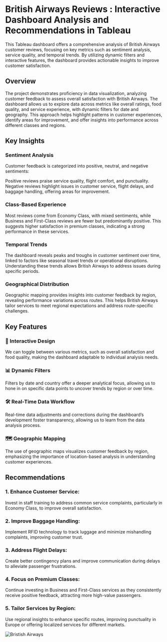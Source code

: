 # British Airways Reviews : Interactive Dashboard Analysis and Recommendations in Tableau
This Tableau dashboard offers a comprehensive analysis of British Airways customer reviews, focusing on key metrics such as sentiment analysis, service quality, and temporal trends. By utilizing dynamic filters and interactive features, the dashboard provides actionable insights to improve customer satisfaction.

## Overview

The project demonstrates proficiency in data visualization, analyzing customer feedback to assess overall satisfaction with British Airways. The dashboard allows us to explore data across metrics like overall ratings, food quality, and service experience, with dynamic filters for date and geography. This approach helps highlight patterns in customer experiences, identify areas for improvement, and offer insights into performance across different classes and regions.

## Key Insights
### Sentiment Analysis
Customer feedback is categorized into positive, neutral, and negative sentiments:

Positive reviews praise service quality, flight comfort, and punctuality.
Negative reviews highlight issues in customer service, flight delays, and baggage handling, offering areas for improvement.

### Class-Based Experience
Most reviews come from Economy Class, with mixed sentiments, while Business and First-Class reviews are fewer but predominantly positive. This suggests higher satisfaction in premium classes, indicating a strong performance in these services.

### Temporal Trends
The dashboard reveals peaks and troughs in customer sentiment over time, linked to factors like seasonal travel trends or operational disruptions. Understanding these trends allows British Airways to address issues during specific periods.

### Geographical Distribution
Geographic mapping provides insights into customer feedback by region, revealing performance variations across routes. This helps British Airways tailor services to meet regional expectations and address route-specific challenges.

## Key Features

### 🎨 Interactive Design
We can toggle between various metrics, such as overall satisfaction and food quality, making the dashboard adaptable to individual analysis needs.

### 📊 Dynamic Filters
Filters by date and country offer a deeper analytical focus, allowing us to hone in on specific data points to uncover trends by region or over time.

### 🛠️ Real-Time Data Workflow
Real-time data adjustments and corrections during the dashboard’s development foster transparency, allowing us to learn from the data analysis process.

### 🗺️ Geographic Mapping
The use of geographic maps visualizes customer feedback by region, emphasizing the importance of location-based analysis in understanding customer experiences.

## Recommendations
### 1. Enhance Customer Service: 
Invest in staff training to address common service complaints, particularly in Economy Class, to improve overall satisfaction.
### 2. Improve Baggage Handling: 
Implement RFID technology to track luggage and minimize mishandling complaints, improving customer trust.
### 3. Address Flight Delays: 
Create better contingency plans and improve communication during delays to alleviate passenger frustrations.
### 4. Focus on Premium Classes: 
Continue investing in Business and First-Class services as they consistently receive positive feedback, attracting more high-value passengers.
### 5. Tailor Services by Region: 
Use regional insights to enhance specific routes, improving punctuality in Europe or offering localized services for different markets.

![Bristish Airways](https://github.com/user-attachments/assets/375c89b4-8b9b-4a88-a2a3-a3b26f1f18a3)
